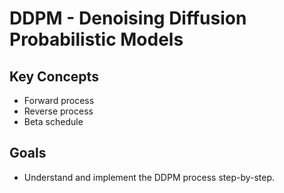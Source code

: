 # DDPM - Denoising Diffusion Probabilistic Models

## Key Concepts
- Forward process
- Reverse process
- Beta schedule

## Goals
- Understand and implement the DDPM process step-by-step.
